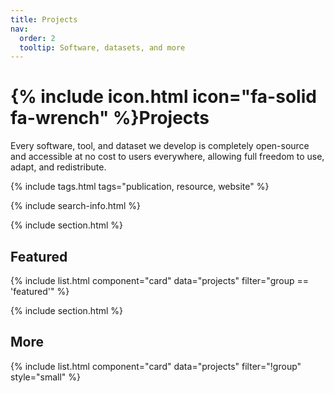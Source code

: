 ```yaml
---
title: Projects
nav:
  order: 2
  tooltip: Software, datasets, and more
---
```


# {% include icon.html icon="fa-solid fa-wrench" %}Projects

Every software, tool, and dataset we develop is completely open-source and accessible at no cost to users everywhere, allowing full freedom to use, adapt, and redistribute.

{% include tags.html tags="publication, resource, website" %}

{% include search-info.html %}

{% include section.html %}

## Featured

{% include list.html component="card" data="projects" filter="group == 'featured'" %}

{% include section.html %}

## More

{% include list.html component="card" data="projects" filter="!group" style="small" %}
